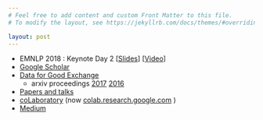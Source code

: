 ```yaml
---
# Feel free to add content and custom Front Matter to this file.
# To modify the layout, see https://jekyllrb.com/docs/themes/#overriding-theme-defaults

layout: post
---
```


- EMNLP 2018 : Keynote Day 2 \[[Slides](https://2018.emnlp.org/downloads/keynote-slides/GideonMann.pdf)\] \[[Video](https://vimeo.com/305658007)\]
- [Google Scholar](https://scholar.google.com/citations?user=K2SBUN8AAAAJ&hl=en&oi=ao)
- [Data for Good Exchange](https://bloomberg.com/d4gx)
   - arxiv proceedings [2017](https://arxiv.org/html/1710.11550) [2016](https://arxiv.org/html/1609.09807)
- [Papers and talks](papers.md)
- [coLaboratory](https://colaboratory.jupyter.org/welcome/) (now [colab.research.google.com](https://colab.research.google.com) )
- [Medium](https://medium.com/@gideonmann)


